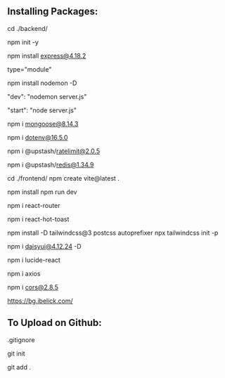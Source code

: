 <h2>Installing Packages:</h2>

cd ./backend/
<!-- change cd to backend to install package.json in it -->

npm init -y
<!-- installs a package.json -->

npm install express@4.18.2
<!-- install an older version(same as video) so that things dont break -->

type="module"
<!-- add this is package.json so that you can use regular imports -->
<!-- default is type="commonjs" and you will have to import like this  -->
<!-- const express = require("express"); -->

npm install nodemon -D
<!-- for auto updating servers while coding -->

"dev": "nodemon server.js"
<!-- change these values so that when you perform npm run dev, it does node server.js -->
<!-- original-     "test": "echo \"Error: no test specified\" && exit 1" -->

"start": "node server.js"
<!-- add in package.json to start the server after it is deployed -->

npm i mongoose@8.14.3
<!-- go with a fixed version to prevent errors -->

npm i dotenv@16.5.0
<!-- to use environment variables in the .env file for secure variables like keys or passwords -->

npm i @upstash/ratelimit@2.0.5
<!-- for rate limiting -->

npm i @upstash/redis@1.34.9
<!-- for json format fast database -->

<!-- Frontend setup... -->
<!-- We will use vite for react since it is muuuuch faster and provides better UX -->
cd ./frontend/
npm create vite@latest .
<!-- . to select current folder(frontend) -->
<!-- select Eeact and JavaScript -->
npm install
npm run dev

npm i react-router

npm i react-hot-toast
<!-- For notifications n-->

npm install -D tailwindcss@3 postcss autoprefixer
npx tailwindcss init -p
<!-- install tailwind  -->

npm i daisyui@4.12.24 -D
<!-- daisyui for better and easier tailwind classes handling -->
<!-- it has a must see website, I really liked it -->

npm i lucide-react
<!-- for icons -->

npm i axios
<!-- to replace fetch API with axios -->

npm i cors@2.8.5
<!-- Cross-Origin Resource Sharing allows resources to be shared from different places -->
<!-- we will use it here to remove an error -->

https://bg.ibelick.com/
<!-- for background -->


<h2>To Upload on Github:</h2>

.gitignore
<!-- drag .gitignore from frontend to root folder and add .env file -->

git init
<!-- initialize an empty git repository -->

git add .
<!-- add everything -->